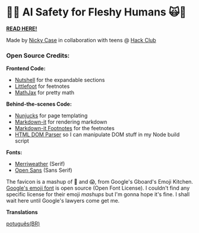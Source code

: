 # 🤖🙀 AI Safety for Fleshy Humans 🙀🤖

**[READ HERE!](https://aisafety.dance)**

Made by [Nicky Case](https://ncase.me) in collaboration with teens @ [Hack Club](https://hackclub.com)

### Open Source Credits:

**Frontend Code:**

* [Nutshell](https://ncase.me/nutshell/) for the expandable sections
* [Littlefoot](https://littlefoot.js.org/) for feetnotes
* [MathJax](https://www.mathjax.org/) for pretty math

**Behind-the-scenes Code:**

* [Nunjucks](https://mozilla.github.io/nunjucks/) for page templating
* [Markdown-it](https://markdown-it.github.io/) for rendering markdown
* [Markdown-it Footnotes](https://github.com/markdown-it/markdown-it-footnote) for the feetnotes
* [HTML DOM Parser](https://www.npmjs.com/package/html-dom-parser) so I can manipulate DOM stuff in my Node build script

**Fonts:**

* [Merriweather](https://fonts.google.com/specimen/Merriweather) (Serif)
* [Open Sans](https://fonts.google.com/specimen/Open+Sans) (Sans Serif)

The favicon is a mashup of 🤖 and 😱, from Google's Gboard's Emoji Kitchen. [Google's emoji font](https://fonts.google.com/noto/specimen/Noto+Color+Emoji) is open source (Open Font License). I couldn't find any specific license for their emoji _mashups_ but I'm gonna hope it's fine. I shall wait here until Google's lawyers come get me.

**Translations**

[potuguês(BR)](https://miguelvieira-pixel.github.io/ai-safety-dance-brazilian-portuguese/)
